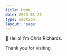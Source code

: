 ```yaml
---
title: Home
date: 2023-01-23
type: section
layout: 'page'
---
```


👋 Hello! I'm Chris Richards.


Thank you for visiting.